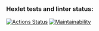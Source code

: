 ### Hexlet tests and linter status:
[![Actions Status](https://github.com/dark7lord/php-project-48/actions/workflows/hexlet-check.yml/badge.svg)](https://github.com/dark7lord/php-project-48/actions)
[![Maintainability](https://api.codeclimate.com/v1/badges/4882b06635cc1073cfdf/maintainability)](https://codeclimate.com/github/dark7lord/php-project-48/maintainability)